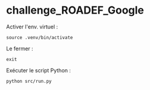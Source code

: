 # challenge_ROADEF_Google

Activer l'env. virtuel :

```shell
source .venv/bin/activate
```

Le fermer :

```shell
exit
```

Exécuter le script Python :

```shell
python src/run.py
```
